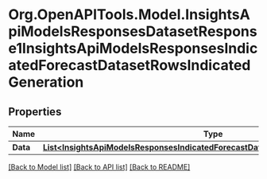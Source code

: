 # Org.OpenAPITools.Model.InsightsApiModelsResponsesDatasetResponse1InsightsApiModelsResponsesIndicatedForecastDatasetRowsIndicatedGeneration

## Properties

Name | Type | Description | Notes
------------ | ------------- | ------------- | -------------
**Data** | [**List&lt;InsightsApiModelsResponsesIndicatedForecastDatasetRowsIndicatedGeneration&gt;**](InsightsApiModelsResponsesIndicatedForecastDatasetRowsIndicatedGeneration.md) |  | [optional] 

[[Back to Model list]](../README.md#documentation-for-models) [[Back to API list]](../README.md#documentation-for-api-endpoints) [[Back to README]](../README.md)

